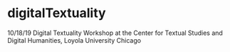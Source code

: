 # digitalTextuality
10/18/19 Digital Textuality Workshop at the Center for Textual Studies and Digital Humanities, Loyola University Chicago
